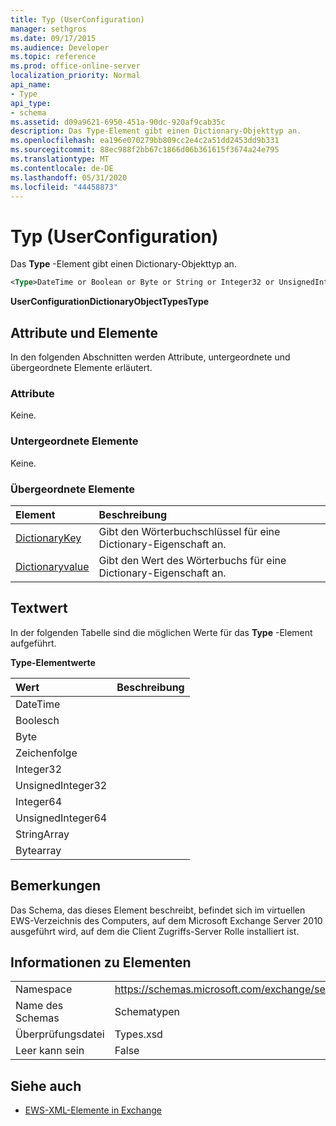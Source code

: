 ```yaml
---
title: Typ (UserConfiguration)
manager: sethgros
ms.date: 09/17/2015
ms.audience: Developer
ms.topic: reference
ms.prod: office-online-server
localization_priority: Normal
api_name:
- Type
api_type:
- schema
ms.assetid: d09a9621-6950-451a-90dc-920af9cab35c
description: Das Type-Element gibt einen Dictionary-Objekttyp an.
ms.openlocfilehash: ea196e070279bb809cc2e4c2a51dd2453dd9b331
ms.sourcegitcommit: 88ec988f2bb67c1866d06b361615f3674a24e795
ms.translationtype: MT
ms.contentlocale: de-DE
ms.lasthandoff: 05/31/2020
ms.locfileid: "44458873"
---
```

# <a name="type-userconfiguration"></a>Typ (UserConfiguration)

Das **Type** -Element gibt einen Dictionary-Objekttyp an. 
  
```xml
<Type>DateTime or Boolean or Byte or String or Integer32 or UnsignedInteger32 or Integer64 or UnsignedInteger64 or StringArray or ByteArray</Type> 
```

 **UserConfigurationDictionaryObjectTypesType**
## <a name="attributes-and-elements"></a>Attribute und Elemente

In den folgenden Abschnitten werden Attribute, untergeordnete und übergeordnete Elemente erläutert.
  
### <a name="attributes"></a>Attribute

Keine.
  
### <a name="child-elements"></a>Untergeordnete Elemente

Keine.
  
### <a name="parent-elements"></a>Übergeordnete Elemente

|**Element**|**Beschreibung**|
|:-----|:-----|
|[DictionaryKey](dictionarykey.md) <br/> |Gibt den Wörterbuchschlüssel für eine Dictionary-Eigenschaft an.  <br/> |
|[Dictionaryvalue](dictionaryvalue.md) <br/> |Gibt den Wert des Wörterbuchs für eine Dictionary-Eigenschaft an.  <br/> |
   
## <a name="text-value"></a>Textwert

In der folgenden Tabelle sind die möglichen Werte für das **Type** -Element aufgeführt. 
  
**Type-Elementwerte**

|**Wert**|**Beschreibung**|
|:-----|:-----|
|DateTime  <br/> ||
|Boolesch  <br/> ||
|Byte  <br/> ||
|Zeichenfolge  <br/> ||
|Integer32  <br/> ||
|UnsignedInteger32  <br/> ||
|Integer64  <br/> ||
|UnsignedInteger64  <br/> ||
|StringArray  <br/> ||
|Bytearray  <br/> ||
   
## <a name="remarks"></a>Bemerkungen

Das Schema, das dieses Element beschreibt, befindet sich im virtuellen EWS-Verzeichnis des Computers, auf dem Microsoft Exchange Server 2010 ausgeführt wird, auf dem die Client Zugriffs-Server Rolle installiert ist.
  
## <a name="element-information"></a>Informationen zu Elementen

|||
|:-----|:-----|
|Namespace  <br/> |https://schemas.microsoft.com/exchange/services/2006/types  <br/> |
|Name des Schemas  <br/> |Schematypen  <br/> |
|Überprüfungsdatei  <br/> |Types.xsd  <br/> |
|Leer kann sein  <br/> |False  <br/> |
   
## <a name="see-also"></a>Siehe auch



- [EWS-XML-Elemente in Exchange](ews-xml-elements-in-exchange.md)

